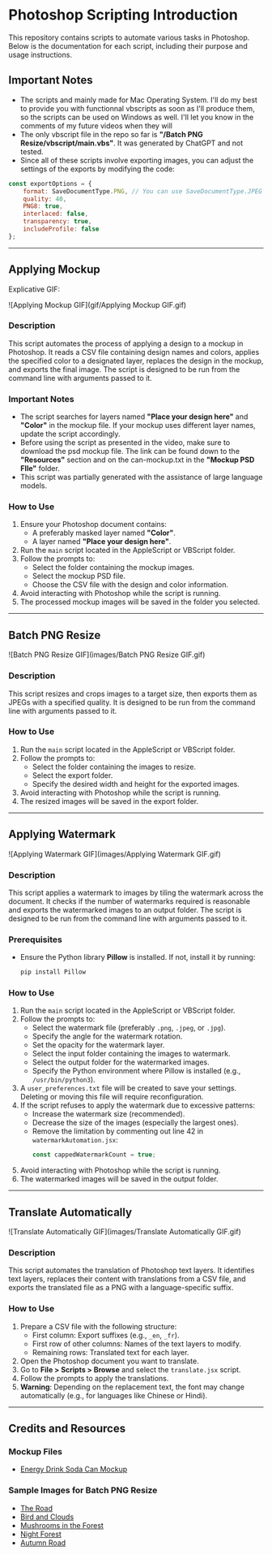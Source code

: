 # Photoshop Scripting Introduction

This repository contains scripts to automate various tasks in Photoshop. Below is the documentation for each script, including their purpose and usage instructions.

## Important Notes
- The scripts and mainly made for Mac Operating System. I'll do my best to provide you with functionnal vbscripts as soon as I'll produce them, so the scripts can be used on Windows as well. I'll let you know in the comments of my future videos when they will 
- The only vbscript file in the repo so far is **"/Batch PNG Resize/vbscript/main.vbs"**. It was generated by ChatGPT and not tested.
- Since all of these scripts involve exporting images, you can adjust the settings of the exports by modifying the code:
``` javascript
const exportOptions = {
    format: SaveDocumentType.PNG, // You can use SaveDocumentType.JPEG or SaveDocumentType.COMPUSERVEGIF as well
    quality: 40,
    PNG8: true,
    interlaced: false,
    transparency: true,
    includeProfile: false
};
```

---

## Applying Mockup

Explicative GIF:

![Applying Mockup GIF](gif/Applying Mockup GIF.gif)

### Description
This script automates the process of applying a design to a mockup in Photoshop. It reads a CSV file containing design names and colors, applies the specified color to a designated layer, replaces the design in the mockup, and exports the final image. The script is designed to be run from the command line with arguments passed to it.

### Important Notes
- The script searches for layers named **"Place your design here"** and **"Color"** in the mockup file. If your mockup uses different layer names, update the script accordingly.
- Before using the script as presented in the video, make sure to download the psd mockup file. The link can be found down to the **"Resources"** section and on the can-mockup.txt in the **"Mockup PSD FIle"** folder.
- This script was partially generated with the assistance of large language models.

### How to Use
1. Ensure your Photoshop document contains:
    - A preferably masked layer named **"Color"**.
    - A layer named **"Place your design here"**.
2. Run the `main` script located in the AppleScript or VBScript folder.
3. Follow the prompts to:
    - Select the folder containing the mockup images.
    - Select the mockup PSD file.
    - Choose the CSV file with the design and color information.
4. Avoid interacting with Photoshop while the script is running.
5. The processed mockup images will be saved in the folder you selected.

---

## Batch PNG Resize

![Batch PNG Resize GIF](images/Batch PNG Resize GIF.gif)

### Description
This script resizes and crops images to a target size, then exports them as JPEGs with a specified quality. It is designed to be run from the command line with arguments passed to it.

### How to Use
1. Run the `main` script located in the AppleScript or VBScript folder.
2. Follow the prompts to:
    - Select the folder containing the images to resize.
    - Select the export folder.
    - Specify the desired width and height for the exported images.
3. Avoid interacting with Photoshop while the script is running.
4. The resized images will be saved in the export folder.

---

## Applying Watermark

![Applying Watermark GIF](images/Applying Watermark GIF.gif)

### Description
This script applies a watermark to images by tiling the watermark across the document. It checks if the number of watermarks required is reasonable and exports the watermarked images to an output folder. The script is designed to be run from the command line with arguments passed to it.

### Prerequisites
- Ensure the Python library **Pillow** is installed. If not, install it by running:
  ```bash
  pip install Pillow
  ```

### How to Use
1. Run the `main` script located in the AppleScript or VBScript folder.
2. Follow the prompts to:
    - Select the watermark file (preferably `.png`, `.jpeg`, or `.jpg`).
    - Specify the angle for the watermark rotation.
    - Set the opacity for the watermark layer.
    - Select the input folder containing the images to watermark.
    - Select the output folder for the watermarked images.
    - Specify the Python environment where Pillow is installed (e.g., `/usr/bin/python3`).
3. A `user_preferences.txt` file will be created to save your settings. Deleting or moving this file will require reconfiguration.
4. If the script refuses to apply the watermark due to excessive patterns:
    - Increase the watermark size (recommended).
    - Decrease the size of the images (especially the largest ones).
    - Remove the limitation by commenting out line 42 in `watermarkAutomation.jsx`:
      ```javascript
      const cappedWatermarkCount = true;
      ```
5. Avoid interacting with Photoshop while the script is running.
6. The watermarked images will be saved in the output folder.

---

## Translate Automatically

![Translate Automatically GIF](images/Translate Automatically GIF.gif)

### Description
This script automates the translation of Photoshop text layers. It identifies text layers, replaces their content with translations from a CSV file, and exports the translated file as a PNG with a language-specific suffix.

### How to Use
1. Prepare a CSV file with the following structure:
    - First column: Export suffixes (e.g., `_en`, `_fr`).
    - First row of other columns: Names of the text layers to modify.
    - Remaining rows: Translated text for each layer.
2. Open the Photoshop document you want to translate.
3. Go to **File > Scripts > Browse** and select the `translate.jsx` script.
4. Follow the prompts to apply the translations.
5. **Warning**: Depending on the replacement text, the font may change automatically (e.g., for languages like Chinese or Hindi).

---

## Credits and Resources

### Mockup Files
- [Energy Drink Soda Can Mockup](https://mockuptree.com/free/energy-drink-soda-can-mockup)

### Sample Images for Batch PNG Resize
- [The Road](https://cdn.pixabay.com/photo/2015/06/19/21/24/the-road-815297__480.jpg)
- [Bird and Clouds](https://pixabay.com/photos/bird-blue-clouds-weather-pen-8788491/)
- [Mushrooms in the Forest](https://pixabay.com/fr/photos/champignons-mousse-les-bois-for%C3%AAt-8328101/)
- [Night Forest](https://pixabay.com/illustrations/night-forest-glowworm-light-3078326/)
- [Autumn Road](https://pixabay.com/fr/photos/route-for%C3%AAt-tombe-automne-saison-1072823/)

